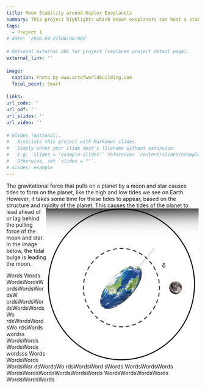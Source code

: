 ```yaml
---
title: Moon Stability around Kepler Exoplanets
summary: This project highlights which known exoplanets can host a stable moon for significant time periods.
tags:
  - Project 1
# date: '2016-04-27T00:00:00Z'

# Optional external URL for project (replaces project detail page).
external_link: ''

image:
  caption: Photo by www.artofworldbuilding.com
  focal_point: Smart

links:
url_code: ''
url_pdf: ''
url_slides: ''
url_video: ''

# Slides (optional).
#   Associate this project with Markdown slides.
#   Simply enter your slide deck's filename without extension.
#   E.g. `slides = "example-slides"` references `content/slides/example-slides.md`.
#   Otherwise, set `slides = ""`.
# slides: example
---
```


The gravitational force that pulls on a planet by a moon and star causes tides to form on the planet, like the high and low tides we see on Earth. However, it takes some time for these tides to appear, based on the structure and rigidity of the planet. <img style="float: right;" src="./TidalLag.png" width="400" height="400"> This causes the tides of the planet to lead ahead of or lag behind the pulling force of the moon and star. In the image below, the tidal bulge is leading the moon.

Words Words WordsWordsWordsWordsWordsW ordsWordsWordsWordsWordsWo rdsWordsWordsWo rdsWords
 wordss WordsWords WordsWords
wordsss Words WordsWords WordsWor dsWordsWo rdsWordsWord sWords WordsWordsWords WordsWordsWordsWordsWordsWords WordsWordsWordsWords WordsWordsWords
